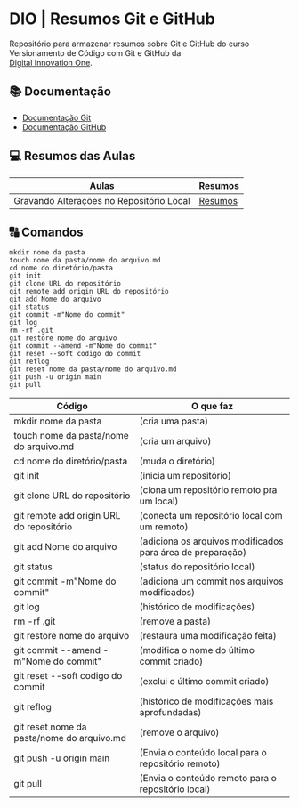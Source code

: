 # DIO | Resumos Git e GitHub

Repositório para armazenar resumos sobre Git e GitHub do curso Versionamento de Código com Git e GitHub da  
[Digital Innovation One](https://web.dio.me/course/versionamento-de-codigo-com-git-e-github/learning/599dd3dd-d189-474f-a55c-22f37b4472da?back=/track/coding-future-banco-pan-desenvolvimento-frontend-com-angular&tab=undefined&moduleId=undefined).

## 📚 Documentação
- [Documentação Git](https://git-scm.com/doc)
- [Documentação GitHub](https://docs.github.com/)

## 💻 Resumos das Aulas 

| Aulas | Resumos |
|-------|---------|
|Gravando Alterações no Repositório Local | [Resumos](https://github.com/oizaeljunior/BootCamp-DIO)|

## 🔠 Comandos
```
mkdir nome da pasta
touch nome da pasta/nome do arquivo.md 
cd nome do diretório/pasta 
git init 
git clone URL do repositório 
git remote add origin URL do repositório 
git add Nome do arquivo 
git status 
git commit -m"Nome do commit" 
git log 
rm -rf .git 
git restore nome do arquivo 
git commit --amend -m"Nome do commit" 
git reset --soft codigo do commit 
git reflog 
git reset nome da pasta/nome do arquivo.md 
git push -u origin main 
git pull 
```

| Código | O que faz |
|--------|-----------|
| mkdir nome da pasta | (cria uma pasta) |
|touch nome da pasta/nome do arquivo.md | (cria um arquivo) |
|cd nome do diretório/pasta | (muda o diretório) |
|git init | (inicia um repositório) |
|git clone URL do repositório | (clona um repositório remoto pra um local) |
|git remote add origin URL do repositório | (conecta um repositório local com um remoto) |
|git add Nome do arquivo | (adiciona os arquivos modificados para área de preparação) |
|git status | (status do repositório local) |
|git commit -m"Nome do commit" | (adiciona um commit nos arquivos modificados) |
|git log | (histórico de modificações) |
|rm -rf .git | (remove a pasta) |
|git restore nome do arquivo | (restaura uma modificação feita) |
|git commit --amend -m"Nome do commit" | (modifica o nome do último commit criado) |
|git reset --soft codigo do commit | (exclui o último commit criado) |
|git reflog | (histórico de modificações mais aprofundadas) |
|git reset nome da pasta/nome do arquivo.md | (remove o arquivo) |
|git push -u origin main | (Envia o conteúdo local para o repositório remoto) |
|git pull | (Envia o conteúdo remoto para o repositório local) |


